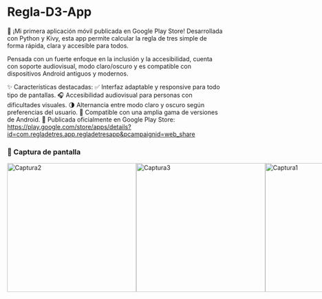 # Regla-D3-App
📱 ¡Mi primera aplicación móvil publicada en Google Play Store!
Desarrollada con Python y Kivy, esta app permite calcular la regla de tres simple de forma rápida, clara y accesible para todos.

Pensada con un fuerte enfoque en la inclusión y la accesibilidad, cuenta con soporte audiovisual, modo claro/oscuro y es compatible con dispositivos Android antiguos y modernos.

✨ Características destacadas:
✅ Interfaz adaptable y responsive para todo tipo de pantallas.
🎧 Accesibilidad audiovisual para personas con dificultades visuales.
🌗 Alternancia entre modo claro y oscuro según preferencias del usuario.
📲 Compatible con una amplia gama de versiones de Android.
🚀 Publicada oficialmente en Google Play Store: 
https://play.google.com/store/apps/details?id=com.regladetres.app.regladetresapp&pcampaignid=web_share


### 📸 Captura de pantalla
<div style="display: flex; justify-content: space-around;">
  <img src="https://github.com/user-attachments/assets/9a486b79-b7e0-469e-afd2-80fee0ad2dd3" alt="Captura2" width="300"/>
  <img src="https://github.com/user-attachments/assets/ae35a5f5-79eb-4ea4-8d8d-4d055656d475" alt="Captura3" width="300"/>
  <img src="https://github.com/user-attachments/assets/df360fd4-3fb2-43e1-86f7-b5764bc14f21" alt="Captura1" width="300"/>
</div>
